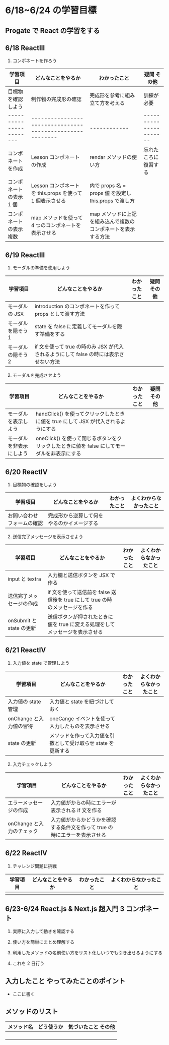 # 6/18~6/24 の学習目標

## Progate で React の学習をする

## 6/18 ReactⅢ

1. コンポネートを作ろう

| 学習項目                | どんなことをやるか                                       | わかったこと                                                    | 疑問 その他            |
| ----------------------- | -------------------------------------------------------- | --------------------------------------------------------------- | ---------------------- |
| 目標物を確認しよう      | 制作物の完成形の確認                                     | 完成形を参考に組み立て方を考える                                | 訓練が必要             |
| ----------------------- | -------------------------------------------------------- | ------------                                                    | ---------------------- |
| コンポネートを作成      | Lesson コンポネートの作成                                | rendar メソッドの使い方                                         | 忘れたころに復習する   |
| コンポネートの表示 1 個 | Lesson コンポネートを this.props を使って 1 個表示させる | </Lesson> 内で props 名 = props 値 を設定し this.props で渡し方 |                        |
| コンポネートの表示 複数 | map メソッドを使って 4 つのコンポネートを表示させる      | map メソッドに上記を組み込んで複数のコンポネートを表示する方法  |                        |

## 6/19 ReactⅢ

1. モーダルの準備を使用しよう

| 学習項目           | どんなことをやるか                                                                    | わかったこと | 疑問 その他 |
| ------------------ | ------------------------------------------------------------------------------------- | ------------ | ----------- |
| モーダルの JSX     | introduction のコンポネートを作って props として渡す方法                              |              |             |
| モーダルを隠そう 1 | state を false に定義してモーダルを隠す準備をする                                     |              |             |
| モーダルの隠そう 2 | if 文を使って true の時のみ JSX が代入されるようにして false の時には表示させない方法 |              |             |

2. モーダルを完成させよう

| 学習項目                 | どんなことをやるか                                                                         | わかったこと | 疑問 その他 |
| ------------------------ | ------------------------------------------------------------------------------------------ | ------------ | ----------- |
| モーダルを表示しよう     | handClick() を使ってクリックしたときに値を true にして JSX が代入されるようにする          |              |             |
| モーダルを非表示にしよう | oneClick() を使って閉じるボタンをクリックしたときに値を false にしてモーダルを非表示にする |              |             |

## 6/20 ReactⅣ

1. 目標物の確認をしよう

| 学習項目                   | どんなことをやるか                         | わかったこと | よくわからなかったこと |
| -------------------------- | ------------------------------------------ | ------------ | ---------------------- |
| お問い合わせフォームの確認 | 完成形から逆算して何をやるのかイメージする |              |                        |

2. 送信完了メッセージを表示させよう

| 学習項目                 | どんなことをやるか                                                           | わかったこと | よくわからなかったこと |
| ------------------------ | ---------------------------------------------------------------------------- | ------------ | ---------------------- |
| input と textra          | 入力欄と送信ボタンを JSX で作る                                              |              |                        |
| 送信完了メッセージの作成 | if 文を使って送信前を false 送信後を true にして true の時のメッセージを作る |              |                        |
| onSubmit と state の更新 | 送信ボタンが押されたときに値を true に変える処理をしてメッセージを表示させる |              |                        |

## 6/21 ReactⅣ

1. 入力値を state で管理しよう

| 学習項目                | どんなことをやるか                                            | わかったこと | よくわからなかったこと |
| ----------------------- | ------------------------------------------------------------- | ------------ | ---------------------- |
| 入力値の state 管理     | 入力値と state を紐づけしておく                               |              |                        |
| onChange と入力値の習得 | oneCange イベントを使って入力したものを表示させる             |              |                        |
| state の更新            | メソッドを作って入力値を引数として受け取らせ state を更新する |              |                        |

2. 入力チェックしよう

| 学習項目                  | どんなことをやるか                                                         | わかったこと | よくわからなかったこと |
| ------------------------- | -------------------------------------------------------------------------- | ------------ | ---------------------- |
| エラーメッセージの作成    | 入力値がからの時にエラーが表示される if 文を作る                           |              |                        |
| onChange と入力のチェック | 入力値がからかどうかを確認する条件文を作って true の時にエラーを表示させる |              |                        |

## 6/22 ReactⅣ

1. チャレンジ問題に挑戦

| 学習項目 | どんなことをやるか | わかったこと | よくわからなかったこと |
| -------- | ------------------ | ------------ | ---------------------- |
|          |                    |              |                        |

## 6/23-6/24 React.js & Next.js 超入門 3 コンポネート

1. 実際に入力して動きを確認する

2. 使い方を簡単にまとめ理解する

3. 利用したメソッドの名前使い方をリスト化しいつでも引き出せるようにする

4. これを 2 日行う

## 入力したこと やってみたことのポイント

- ここに書く

## メソッドのリスト

| メソッド名 | どう使うか | 気づいたこと その他 |
| ---------- | ---------- | ------------------- |
|            |            |                     |
|            |            |                     |
|            |            |                     |
|            |            |                     |

